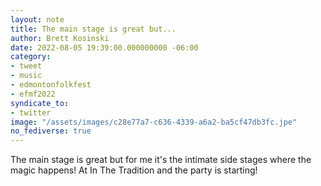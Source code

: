 ```yaml
---
layout: note
title: The main stage is great but...
author: Brett Kosinski
date: 2022-08-05 19:39:00.000000000 -06:00
category:
- tweet
- music
- edmontonfolkfest
- efmf2022
syndicate_to:
- twitter
image: "/assets/images/c28e77a7-c636-4339-a6a2-ba5cf47db3fc.jpe"
no_fediverse: true
---
```

The main stage is great but for me it's the intimate side stages where the magic happens!  At In The Tradition and the party is starting!